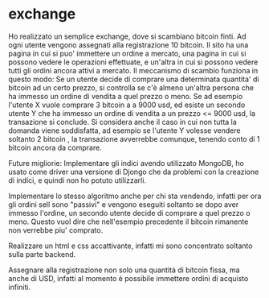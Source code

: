 # exchange
Ho realizzato un semplice exchange, dove si scambiano bitcoin finti. Ad ogni utente vengono assegnati alla registrazione 10 bitcoin. Il sito ha una pagina in cui si puo' immettere
un ordine a mercato, una pagina in cui si possono vedere le operazioni effettuate, e un'altra in cui si possono vedere tutti gli ordini ancora attivi a mercato.
Il meccanismo di scambio funziona in questo modo: Se un utente decide di comprare una determinata quantita' di bitcoin ad un certo prezzo, si controlla se c'è almeno un'altra persona
che ha immesso un ordine di vendita a quel prezzo o meno. Se ad esempio l'utente X vuole comprare 3 bitcoin a a 9000 usd, ed esiste un secondo utente Y che ha immesso un ordine di vendita
a un prezzo <= 9000 usd, la transazione si conclude. Si considera anche il caso in cui non tutta la domanda viene soddisfatta, ad esempio se l'utente Y volesse vendere soltanto 2 bitcoin
, la transazione avverrebbe comunque, tenendo conto di 1 bitcoin ancora da comprare.

Future migliorie:
Implementare gli indici avendo utilizzato MongoDB, ho usato come driver una versione di Djongo che da problemi con la creazione di indici, e quindi non ho potuto utilizzarli.

Implementare lo stesso algoritmo anche per chi sta vendendo, infatti per ora gli ordini sell sono "passivi" e vengono eseguiti soltanto se dopo aver immesso l'ordine,
un secondo utente decide di comprare a quel prezzo o meno. Questo vuol dire che nell'esempio precedente il bitcoin rimanente non verrebbe piu' comprato.

Realizzare un html e css accattivante, infatti mi sono concentrato soltanto sulla parte backend.

Assegnare alla registrazione non solo una quantità di bitcoin fissa, ma anche di USD, infatti al momento è possibile immettere ordini di acquisto infiniti.
